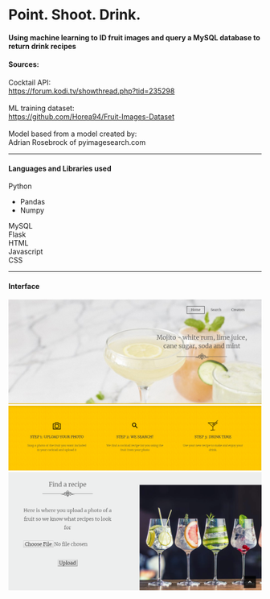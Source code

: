 # Point. Shoot. Drink.
#### Using machine learning to ID fruit images and query a MySQL database to return drink recipes 
#### Sources:

Cocktail API:<br>
  https://forum.kodi.tv/showthread.php?tid=235298<br><br>
ML training dataset:<br>
  https://github.com/Horea94/Fruit-Images-Dataset
<br><br>
Model based from a model created by:<br>
Adrian Rosebrock of pyimagesearch.com

***

#### Languages and Libraries used
Python
* Pandas
* Numpy 

 MySQL <br/>
 Flask <br/>
 HTML <br/>
 Javascript <br/>
 CSS <br/>
 ***
 #### Interface


![websitepart1](https://github.com/GreciaWhite/Point.Shoot.Drink./blob/master/Website1.PNG)
![websitepart2](https://github.com/GreciaWhite/Point.Shoot.Drink./blob/master/website2.PNG)
![websitepart3](https://github.com/GreciaWhite/Point.Shoot.Drink./blob/master/website3.PNG)

